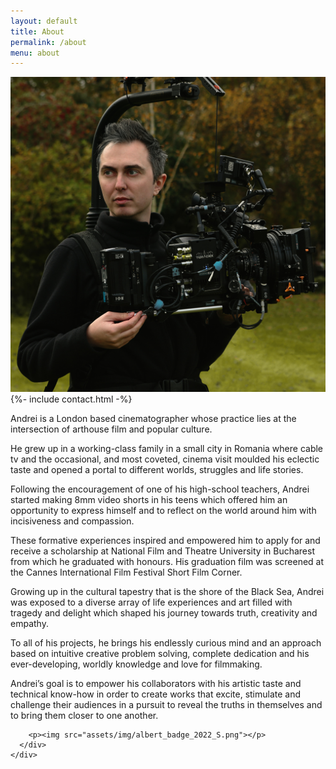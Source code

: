 ```yaml
---
layout: default
title: About
permalink: /about
menu: about
---
```


<article>
  <div class="wrapper">
    <div class="about-page">
      <div class="left">
        <img src="assets/img/Andrei_Profile.jpg">
        {%- include contact.html -%}
      </div>
      <div class="right">
        <p>Andrei is a London based cinematographer whose practice lies at the intersection of arthouse film and popular culture.</p>

<p>He grew up in a working-class family in a small city in Romania where cable tv and the occasional, and most coveted, cinema visit moulded his eclectic taste and opened a portal to different worlds, struggles and life stories.</p>

<p>Following the encouragement of one of his high-school teachers, Andrei started making 8mm video shorts in his teens which offered him an opportunity to express himself and to reflect on the world around him with incisiveness and compassion.</p>

<p>These formative experiences inspired and empowered him to apply for and receive a scholarship at National Film and Theatre University in Bucharest from which he graduated with honours. His graduation film was screened at the Cannes International Film Festival Short Film Corner.</p>

<p>Growing up in the cultural tapestry that is the shore of the Black Sea, Andrei was exposed to a diverse array of life experiences and art filled with tragedy and delight which shaped his journey towards truth, creativity and empathy.</p>

<p>To all of his projects, he brings his endlessly curious mind and an approach based on intuitive creative problem solving, complete dedication and his ever-developing, worldly knowledge and love for filmmaking.</p>

<p>Andrei’s goal is to empower his collaborators with his artistic taste and technical know-how in order to create works that excite, stimulate and challenge their audiences in a pursuit to reveal the truths in themselves and to bring them closer to one another.</p>

        <p><img src="assets/img/albert_badge_2022_S.png"></p>
      </div>
    </div>
  </div>
</article>
